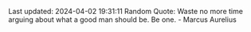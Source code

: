 Last updated: 2024-04-02 19:31:11
Random Quote: Waste no more time arguing about what a good man should be. Be one. - Marcus Aurelius